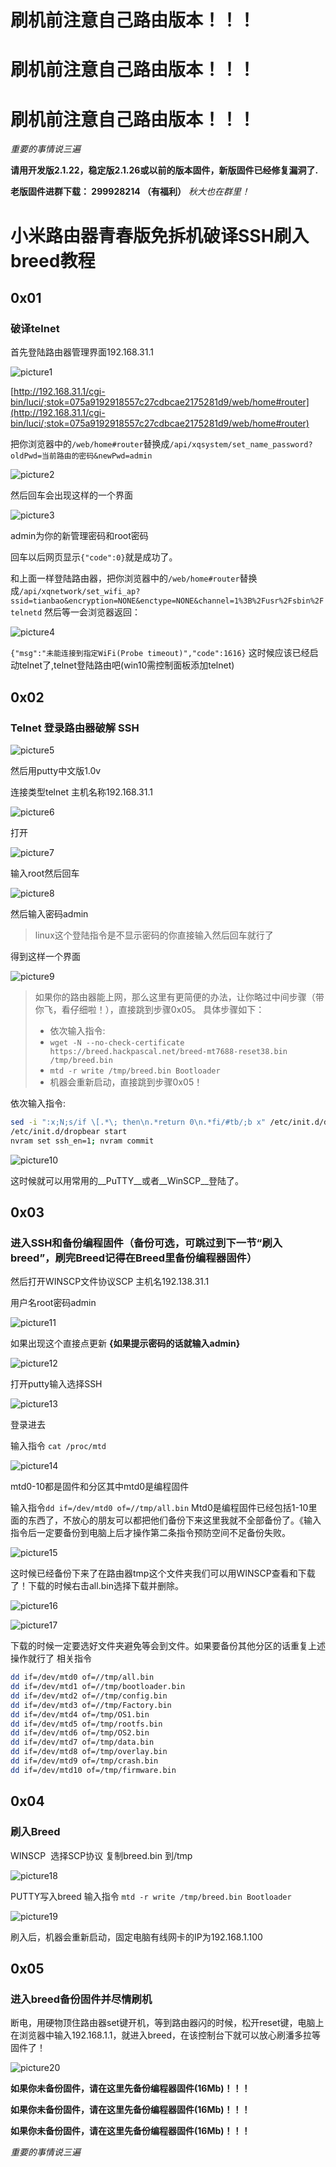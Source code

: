 # __刷机前注意自己路由版本！！！__

# __刷机前注意自己路由版本！！！__

# __刷机前注意自己路由版本！！！__

_重要的事情说三遍_

__请用开发版2.1.22，稳定版2.1.26或以前的版本固件，新版固件已经修复漏洞了.__

__老版固件进群下载： 299928214 （有福利）__ _秋大也在群里！_

# 小米路由器青春版免拆机破译SSH刷入breed教程

## 0x01
### 破译telnet

首先登陆路由器管理界面192.168.31.1

![picture1](https://github.com/edward-p/GUIDE-Flash-breed-for-Miwifi-Nano/raw/master/screenshots/Picture1.png)

[http://192.168.31.1/cgi-bin/luci/;stok=075a9192918557c27cdbcae2175281d9/web/home#router](http://192.168.31.1/cgi-bin/luci/;stok=075a9192918557c27cdbcae2175281d9/web/home#router)

把你浏览器中的`/web/home#router`替换成`/api/xqsystem/set_name_password?oldPwd=当前路由的密码&newPwd=admin`

![picture2](https://github.com/edward-p/GUIDE-Flash-breed-for-Miwifi-Nano/raw/master/screenshots/Picture2.png)

然后回车会出现这样的一个界面

![picture3](https://github.com/edward-p/GUIDE-Flash-breed-for-Miwifi-Nano/raw/master/screenshots/Picture3.png)

admin为你的新管理密码和root密码

回车以后网页显示`{"code":0}`就是成功了。

和上面一样登陆路由器，把你浏览器中的`/web/home#router`替换成`/api/xqnetwork/set_wifi_ap?ssid=tianbao&encryption=NONE&enctype=NONE&channel=1%3B%2Fusr%2Fsbin%2Ftelnetd`
然后等一会浏览器返回：

![picture4](https://github.com/edward-p/GUIDE-Flash-breed-for-Miwifi-Nano/raw/master/screenshots/Picture4.png)

`{"msg":"未能连接到指定WiFi(Probe timeout)","code":1616}`
这时候应该已经启动telnet了,telnet登陆路由吧(win10需控制面板添加telnet)

## 0x02
### Telnet 登录路由器破解 SSH

![picture5](https://github.com/edward-p/GUIDE-Flash-breed-for-Miwifi-Nano/raw/master/screenshots/Picture5.png)

然后用putty中文版1.0v

连接类型telnet 主机名称192.168.31.1

![picture6](https://github.com/edward-p/GUIDE-Flash-breed-for-Miwifi-Nano/raw/master/screenshots/Picture6.png)

打开

![picture7](https://github.com/edward-p/GUIDE-Flash-breed-for-Miwifi-Nano/raw/master/screenshots/Picture7.png)

输入root然后回车

![picture8](https://github.com/edward-p/GUIDE-Flash-breed-for-Miwifi-Nano/raw/master/screenshots/Picture8.png)

然后输入密码admin

>linux这个登陆指令是不显示密码的你直接输入然后回车就行了

得到这样一个界面

![picture9](https://github.com/edward-p/GUIDE-Flash-breed-for-Miwifi-Nano/raw/master/screenshots/Picture9.png)

>如果你的路由器能上网，那么这里有更简便的办法，让你略过中间步骤（带你飞，看仔细啦！），直接跳到步骤0x05。
>具体步骤如下：
>-	依次输入指令:
>	-	`wget -N --no-check-certificate https://breed.hackpascal.net/breed-mt7688-reset38.bin /tmp/breed.bin`
>	-	`mtd -r write /tmp/breed.bin Bootloader`
>-	机器会重新启动，直接跳到步骤0x05！

依次输入指令:

``` bash
sed -i ":x;N;s/if \[.*\; then\n.*return 0\n.*fi/#tb/;b x" /etc/init.d/dropbear
/etc/init.d/dropbear start
nvram set ssh_en=1; nvram commit
```

![picture10](https://github.com/edward-p/GUIDE-Flash-breed-for-Miwifi-Nano/raw/master/screenshots/Picture10.png)

这时候就可以用常用的__PuTTY__或者__WinSCP__登陆了。

## 0x03
### 进入SSH和备份编程固件（备份可选，可跳过到下一节“刷入breed”，刷完Breed记得在Breed里备份编程器固件）

然后打开WINSCP文件协议SCP 主机名192.138.31.1 

用户名root密码admin

![picture11](https://github.com/edward-p/GUIDE-Flash-breed-for-Miwifi-Nano/raw/master/screenshots/Picture11.png)

如果出现这个直接点更新  __{如果提示密码的话就输入admin}__

![picture12](https://github.com/edward-p/GUIDE-Flash-breed-for-Miwifi-Nano/raw/master/screenshots/Picture12.png)


打开putty输入选择SSH

![picture13](https://github.com/edward-p/GUIDE-Flash-breed-for-Miwifi-Nano/raw/master/screenshots/Picture13.png)

登录进去

输入指令 `cat /proc/mtd`

![picture14](https://github.com/edward-p/GUIDE-Flash-breed-for-Miwifi-Nano/raw/master/screenshots/Picture14.png)

mtd0-10都是固件和分区其中mtd0是编程固件

输入指令`dd if=/dev/mtd0 of=//tmp/all.bin`
Mtd0是编程固件已经包括1-10里面的东西了，不放心的朋友可以都把他们备份下来这里我就不全部备份了。《输入指令后一定要备份到电脑上后才操作第二条指令预防空间不足备份失败。

![picture15](https://github.com/edward-p/GUIDE-Flash-breed-for-Miwifi-Nano/raw/master/screenshots/Picture15.png)


这时候已经备份下来了在路由器tmp这个文件夹我们可以用WINSCP查看和下载了！下载的时候右击all.bin选择下载并删除。

![picture16](https://github.com/edward-p/GUIDE-Flash-breed-for-Miwifi-Nano/raw/master/screenshots/Picture16.png)

![picture17](https://github.com/edward-p/GUIDE-Flash-breed-for-Miwifi-Nano/raw/master/screenshots/Picture17.png)


下载的时候一定要选好文件夹避免等会到文件。如果要备份其他分区的话重复上述操作就行了
相关指令

``` bash
dd if=/dev/mtd0 of=//tmp/all.bin
dd if=/dev/mtd1 of=//tmp/bootloader.bin
dd if=/dev/mtd2 of=//tmp/config.bin
dd if=/dev/mtd3 of=//tmp/Factory.bin
dd if=/dev/mtd4 of=/tmp/OS1.bin
dd if=/dev/mtd5 of=/tmp/rootfs.bin
dd if=/dev/mtd6 of=/tmp/OS2.bin
dd if=/dev/mtd7 of=/tmp/data.bin
dd if=/dev/mtd8 of=/tmp/overlay.bin
dd if=/dev/mtd9 of=/tmp/crash.bin
dd if=/dev/mtd10 of=/tmp/firmware.bin
```

## 0x04
### 刷入Breed

WINSCP  选择SCP协议 复制breed.bin 到/tmp

![picture18](https://github.com/edward-p/GUIDE-Flash-breed-for-Miwifi-Nano/raw/master/screenshots/Picture18.png)

PUTTY写入breed
输入指令
`mtd -r write /tmp/breed.bin Bootloader`

![picture19](https://github.com/edward-p/GUIDE-Flash-breed-for-Miwifi-Nano/raw/master/screenshots/Picture19.png)


刷入后，机器会重新启动，固定电脑有线网卡的IP为192.168.1.100

## 0x05
### 进入breed备份固件并尽情刷机

断电，用硬物顶住路由器set键开机，等到路由器闪的时候，松开reset键，电脑上在浏览器中输入192.168.1.1，就进入breed，在该控制台下就可以放心刷潘多拉等固件了！

![picture20](https://github.com/edward-p/GUIDE-Flash-breed-for-Miwifi-Nano/raw/master/screenshots/Picture20.png)

__如果你未备份固件，请在这里先备份编程器固件(16Mb)！！！__

__如果你未备份固件，请在这里先备份编程器固件(16Mb)！！！__

__如果你未备份固件，请在这里先备份编程器固件(16Mb)！！！__

_重要的事情说三遍_